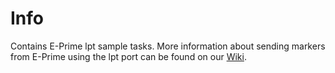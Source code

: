 # Info
 Contains E-Prime lpt sample tasks. More information about sending markers from E-Prime using the lpt port can be found on our [Wiki](https://researchwiki.solo.universiteitleiden.nl/xwiki/wiki/researchwiki.solo.universiteitleiden.nl/view/Software/E-Prime/Sending%20markers%20from%20E-Prime%20to%20the%20LPT%20port/#).

